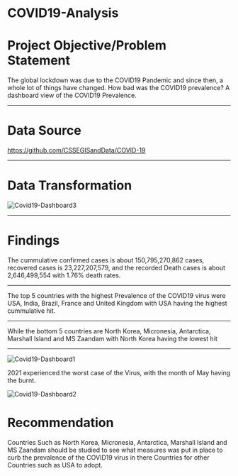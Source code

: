 # COVID19-Analysis

# Project Objective/Problem Statement
The global lockdown was due to the COVID19 Pandemic and since then, a whole lot of things have changed. How bad was the COVID19 prevalence? A dashboard view of the COVID19 Prevalence.

----
# Data Source
https://github.com/CSSEGISandData/COVID-19

----
# Data Transformation
![Covid19-Dashboard3](https://user-images.githubusercontent.com/107527156/175821110-b7b7aa2a-5250-4d1d-9d3c-5bc143ac5f79.JPG)

----
# Findings 
The cummulative confirmed cases is about 150,795,270,862 cases, recovered cases is 23,227,207,579, and the recorded Death cases is about 2,646,499,554 with 1.76% death rates.

---
The top 5 countries with the highest Prevalence of the COVID19 virus were USA, India, Brazil, France and United Kingdom with USA having the highest cummulative hit. 

---
While the bottom 5 countries are North Korea, Micronesia, Antarctica, Marshall Island and MS Zaandam with North Korea having the lowest hit

---
![Covid19-Dashboard1](https://user-images.githubusercontent.com/107527156/175821123-9d037c85-de71-434a-9709-2ae61d515afd.JPG)

2021 experienced the worst case of the Virus, with the month of May having the burnt.

![Covid19-Dashboard2](https://user-images.githubusercontent.com/107527156/175821128-36d0881f-21f3-46fe-9bb4-34de5481f0be.JPG)

# Recommendation
Countries Such as North Korea, Micronesia, Antarctica, Marshall Island and MS Zaandam should be studied to see what measures was put in place to curb the prevalence of the COVID19 virus in there Countries for other Countries such as USA to adopt.
